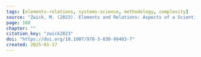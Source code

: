 ```yaml
---
tags: [elements-relations, systems-science, methodology, complexity]
source: "Zwick, M. (2023). Elements and Relations: Aspects of a Scientific Metaphysics (Vol. 35). Springer International Publishing."
page: 160
chapter: ""
citation_key: "zwick2023"
doi: "https://doi.org/10.1007/978-3-030-99403-7"
created: 2025-01-17
---
```


